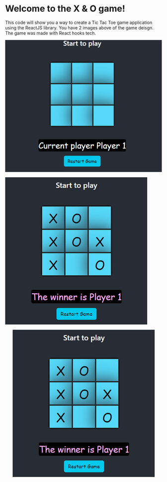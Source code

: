 # Welcome to the X & O game!
This code will show you a way to create a Tic Tac Toe game application using the ReactJS library.
You have 2 images above of the game deisgn. The game was made with React hooks tech.

![](https://github.com/OmarGeno/My-Projects/blob/Master/React%20JS/Tic%20Tac%20Toe/1.png)

![this is an img](https://github.com/OmarGeno/My-Projects/blob/Master/React%20JS/Tic%20Tac%20Toe/2.png)

<p align="center">
        <img src="https://github.com/OmarGeno/My-Projects/blob/Master/React%20JS/Tic%20Tac%20Toe/2.png" alt="" size= 250px>
</p>
